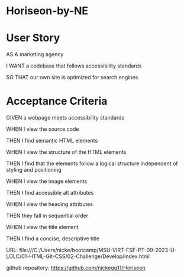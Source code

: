 # Horiseon-by-NE

# User Story

AS A marketing agency

I WANT a codebase that follows accessibility standards

SO THAT our own site is optimized for search engines

# Acceptance Criteria

GIVEN a webpage meets accessibility standards

WHEN I view the source code

THEN I find semantic HTML elements

WHEN I view the structure of the HTML elements

THEN I find that the elements follow a logical structure independent of styling and positioning

WHEN I view the image elements

THEN I find accessible alt attributes

WHEN I view the heading attributes

THEN they fall in sequential order

WHEN I view the title element

THEN I find a concise, descriptive title

URL: file:///C:/Users/nicke/bootcamp/MSU-VIRT-FSF-PT-09-2023-U-LOLC/01-HTML-Git-CSS/02-Challenge/Develop/index.html

github repository: https://github.com/nickegg11/Horiseon

